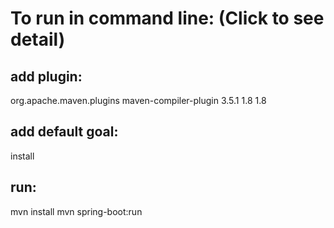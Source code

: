 # To run in command line: (Click to see detail)
## add plugin:

  <plugin>
            <groupId>org.apache.maven.plugins</groupId>
            <artifactId>maven-compiler-plugin</artifactId>
            <version>3.5.1</version>
            <configuration>
                <source>1.8</source>
                <target>1.8</target>
            </configuration>
  </plugin> 
  
## add default goal:

  <defaultGoal>install</defaultGoal> 

## run:

mvn install
mvn spring-boot:run
